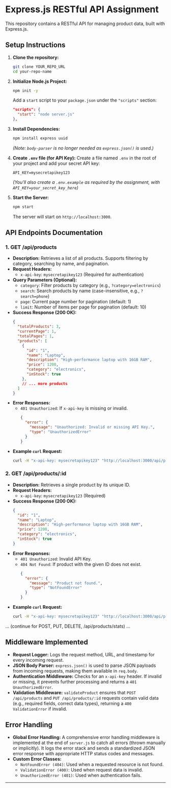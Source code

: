 # Express.js RESTful API Assignment

This repository contains a RESTful API for managing product data, built with Express.js.

## Setup Instructions

1.  **Clone the repository:**
    ```bash
    git clone YOUR_REPO_URL
    cd your-repo-name
    ```

2.  **Initialize Node.js Project:**
    ```bash
    npm init -y
    ```
    Add a `start` script to your `package.json` under the `"scripts"` section:
    ```json
    "scripts": {
      "start": "node server.js"
    },
    ```

3.  **Install Dependencies:**
    ```bash
    npm install express uuid
    ```
    *(Note: `body-parser` is no longer needed as `express.json()` is used.)*

4.  **Create `.env` file (for API Key):**
    Create a file named `.env` in the root of your project and add your secret API key:
    ```
    API_KEY=mysecretapikey123
    ```
    *(You'll also create a `.env.example` as required by the assignment, with `API_KEY=your_secret_key_here`)*

5.  **Start the Server:**
    ```bash
    npm start
    ```
    The server will start on `http://localhost:3000`.

## API Endpoints Documentation

### 1. GET /api/products

* **Description:** Retrieves a list of all products. Supports filtering by category, searching by name, and pagination.
* **Request Headers:**
    * `x-api-key`: `mysecretapikey123` (Required for authentication)
* **Query Parameters (Optional):**
    * `category`: Filter products by category (e.g., `?category=electronics`)
    * `search`: Search products by name (case-insensitive, e.g., `?search=phone`)
    * `page`: Current page number for pagination (default: 1)
    * `limit`: Number of items per page for pagination (default: 10)
* **Success Response (200 OK):**
    ```json
    {
      "totalProducts": 3,
      "currentPage": 1,
      "totalPages": 1,
      "products": [
        {
          "id": "1",
          "name": "Laptop",
          "description": "High-performance laptop with 16GB RAM",
          "price": 1200,
          "category": "electronics",
          "inStock": true
        },
        // ... more products
      ]
    }
    ```
* **Error Responses:**
    * `401 Unauthorized`: If `x-api-key` is missing or invalid.
        ```json
        {
          "error": {
            "message": "Unauthorized: Invalid or missing API Key.",
            "type": "UnauthorizedError"
          }
        }
        ```
* **Example `curl` Request:**
    ```bash
    curl -H "x-api-key: mysecretapikey123" "http://localhost:3000/api/products?category=electronics&search=laptop"
    ```

### 2. GET /api/products/:id

* **Description:** Retrieves a single product by its unique ID.
* **Request Headers:**
    * `x-api-key`: `mysecretapikey123` (Required)
* **Success Response (200 OK):**
    ```json
    {
      "id": "1",
      "name": "Laptop",
      "description": "High-performance laptop with 16GB RAM",
      "price": 1200,
      "category": "electronics",
      "inStock": true
    }
    ```
* **Error Responses:**
    * `401 Unauthorized`: Invalid API Key.
    * `404 Not Found`: If product with the given ID does not exist.
        ```json
        {
          "error": {
            "message": "Product not found.",
            "type": "NotFoundError"
          }
        }
        ```
* **Example `curl` Request:**
    ```bash
    curl -H "x-api-key: mysecretapikey123" "http://localhost:3000/api/products/1"
    ```

... (continue for POST, PUT, DELETE, /api/products/stats) ...

## Middleware Implemented

* **Request Logger:** Logs the request method, URL, and timestamp for every incoming request.
* **JSON Body Parser:** `express.json()` is used to parse JSON payloads from incoming requests, making them available in `req.body`.
* **Authentication Middleware:** Checks for an `x-api-key` header. If invalid or missing, it prevents further processing and returns a `401 UnauthorizedError`.
* **Validation Middleware:** `validateProduct` ensures that `POST /api/products` and `PUT /api/products/:id` requests contain valid data (e.g., required fields, correct data types), returning a `400 ValidationError` if invalid.

## Error Handling

* **Global Error Handling:** A comprehensive error handling middleware is implemented at the end of `server.js` to catch all errors (thrown manually or implicitly). It logs the error stack and sends a standardized JSON error response with appropriate HTTP status codes and messages.
* **Custom Error Classes:**
    * `NotFoundError (404)`: Used when a requested resource is not found.
    * `ValidationError (400)`: Used when request data is invalid.
    * `UnauthorizedError (401)`: Used when authentication fails.

---